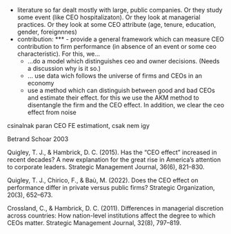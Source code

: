 
- literature so far dealt mostly with large, public companies. Or they study some event (like CEO hospitalizaton). Or they look at managerial practices. Or they look at some CEO attribute (age, tenure, education, gender, foreignnnes)
- contribution: 
    *** - provide a general framework which can measure CEO contribution to firm performance (in absence of an event or some ceo characteristic). For this, we...
    - ...do a model which distinguishes ceo and owner decisions. (Needs a discussion why is it so.)
    - ... use data wich follows the universe of firms and CEOs in an economy
    - use a method which can distinguish between good and bad CEOs and estimate their effect. for this we use the AKM method to disentangle the firm and the CEO effect. In addition, we clear the ceo effect from noise

csinalnak paran CEO FE estimationt, csak nem igy

Betrand Schoar 2003

Quigley, T. J., & Hambrick, D. C. (2015). Has the “CEO effect” increased in recent decades? A new explanation for the great rise in America’s attention to corporate leaders. Strategic Management Journal, 36(6), 821–830.

Quigley, T. J., Chirico, F., & Baù, M. (2022). Does the CEO effect on performance differ in private versus public firms? Strategic Organization, 20(3), 652–673.

Crossland, C., & Hambrick, D. C. (2011). Differences in managerial discretion across countries: How nation-level institutions affect the degree to which CEOs matter. Strategic Management Journal, 32(8), 797–819.
